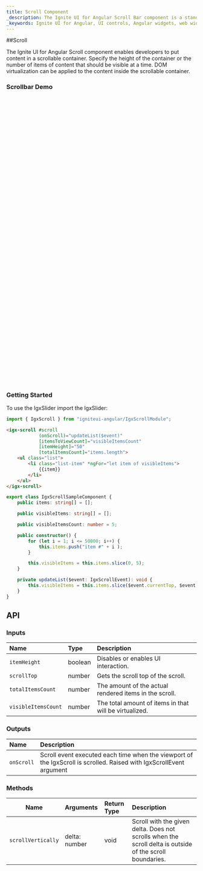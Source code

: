 ```yaml
---
title: Scroll Component
_description: The Ignite UI for Angular Scroll Bar component is a stand-alone native control that enables you to implement scrolling anywhere for responsive and intuitive UI.
_keywords: Ignite UI for Angular, UI controls, Angular widgets, web widgets, UI widgets, Angular, Native Angular Components Suite, Native Angular Controls, Native Angular Components Library, Angular Scrollbar components, Angular Scrollbar controls
---
```


##Scroll
<p class="highlight">The Ignite UI for Angular Scroll component enables developers to put content in a scrollable container. Specify the height of the container or the number of items of content that should be visible at a time. DOM virtualization can be applied to the content inside the scrollable container.</p>
<div class="divider"></div>

### Scrollbar Demo
<div class="sample-container" style="height: 755px">
    <iframe frameborder="0" seamless width="100%" height="100%" src="https://{environment:demosBaseUrl}/scroll"></iframe>
</div>
<div class="divider--half"></div>

### Getting Started
To use the IgxSlider import the IgxSlider:

```typescript
import { IgxScroll } from "igniteui-angular/IgxScrollModule";
```
<div class="divider--half"></div>

```html
<igx-scroll #scroll
            (onScroll)="updateList($event)"
            [itemsToViewCount]="visibleItemsCount"
            [itemHeight]="50"
            [totalItemsCount]="items.length">
    <ul class="list">
        <li class="list-item" *ngFor="let item of visibleItems">
            {{item}}
        </li>
    </ul>
</igx-scroll>
```

```typescript
export class IgxScrollSampleComponent {
    public items: string[] = [];

    public visibleItems: string[] = [];

    public visibleItemsCount: number = 5;

    public constructor() {
        for (let i = 1; i <= 50000; i++) {
            this.items.push("item #" + i );
        }

        this.visibleItems = this.items.slice(0, 5);
    }

    private updateList($event: IgxScrollEvent): void {
        this.visibleItems = this.items.slice($event.currentTop, $event.currentTop + this.visibleItemsCount);
    }
}

```
<div class="divider--half"></div>


## API

### Inputs

| Name | Type | Description |
| :--- | :--- | :--- |
| `itemHeight` | boolean | Disables or enables UI interaction. |
| `scrollTop` | number | Gets the scroll top of the scroll. |
| `totalItemsCount` | number | The amount of the actual rendered items in the scroll. |
| `visibleItemsCount` | number | The total amount of items in that will be virtualized. |
<div class="divider--half"></div>

### Outputs

| Name | Description |
| :--- | :--- |
| `onScroll`  | Scroll event executed each time when the viewport of the IgxScroll is scrolled. Raised with IgxScrollEvent argument|
<div class="divider--half"></div>

### Methods

| Name   | Arguments | Return Type | Description |
|:----------:|:------|:------|:------|
| `scrollVertically`  | delta: number | void | Scroll with the given delta. Does not scrolls when the scroll delta is outside of the scroll boundaries. |
<div class="divider--half"></div>
